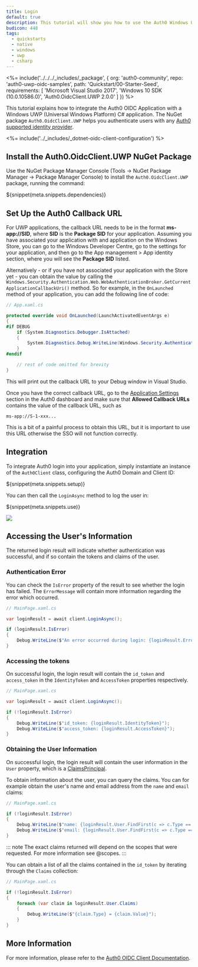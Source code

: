 ```yaml
---
title: Login
default: true
description: This tutorial will show you how to use the Auth0 Windows Universal App C# SDK to add authentication and authorization to your app.
budicon: 448
tags:
  - quickstarts
  - native
  - windows
  - uwp
  - csharp
---
```


<%= include('../../../_includes/_package', {
  org: 'auth0-community',
  repo: 'auth0-uwp-oidc-samples',
  path: 'Quickstart/00-Starter-Seed',
  requirements: [
    'Microsoft Visual Studio 2017',
    'Windows 10 SDK (10.0.10586.0)',
    'Auth0.OidcClient.UWP 2.0.0'
  ]
}) %>

This tutorial explains how to integrate the Auth0 OIDC Application with a Windows UWP (Universal Windows Platform) C# application. The NuGet package `Auth0.OidcClient.UWP` helps you authenticate users with any [Auth0 supported identity provider](/identityproviders).

<%= include('../_includes/_dotnet-oidc-client-configuration') %>

## Install the Auth0.OidcClient.UWP NuGet Package

Use the NuGet Package Manager Console (Tools -> NuGet Package Manager -> Package Manager Console) to install the `Auth0.OidcClient.UWP` package, running the command:

${snippet(meta.snippets.dependencies)}

## Set Up the Auth0 Callback URL

For UWP applications, the callback URL needs to be in the format **ms-app://SID**, where **SID** is the **Package SID** for your application. Assuming you have associated your application with and application on the Windows Store, you can go to the Windows Developer Centre, go to the settings for your application, and then go to the App management > App identity section, where you will see the **Package SID** listed.

Alternatively - or if you have not associated your application with the Store yet - you can obtain the value by calling the `Windows.Security.Authentication.Web.WebAuthenticationBroker.GetCurrentApplicationCallbackUri()` method. So for example, in the `OnLaunched` method of your application, you can add the following line of code:

```csharp
// App.xaml.cs

protected override void OnLaunched(LaunchActivatedEventArgs e)
{
#if DEBUG
    if (System.Diagnostics.Debugger.IsAttached)
    {
        System.Diagnostics.Debug.WriteLine(Windows.Security.Authentication.Web.WebAuthenticationBroker.GetCurrentApplicationCallbackUri());
    }
#endif

    // rest of code omitted for brevity
}
```

This will print out the callback URL to your Debug window in Visual Studio.

<div class="setup-callback">
<p>Once you have the correct callback URL, go to the <a href="${manage_url}/#/applications/${account.clientId}/settings">Application Settings</a> section in the Auth0 dashboard and make sure that <strong>Allowed Callback URLs</strong> contains the value of the callback URL, such as</p>

<pre><code>ms-app://S-1-xxx...</pre></code>
</div>

This is a bit of a painful process to obtain this URL, but it is important to use this URL otherwise the SSO will not function correctly.

## Integration

To integrate Auth0 login into your application, simply instantiate an instance of the `Auth0Client` class, configuring the Auth0 Domain and Client ID:

${snippet(meta.snippets.setup)}

You can then call the `LoginAsync` method to log the user in:

${snippet(meta.snippets.use)}

![](/media/articles/native-platforms/windows-uwp-csharp/lock-widget-screenshot.png)

## Accessing the User's Information

The returned login result will indicate whether authentication was successful, and if so contain the tokens and claims of the user.

### Authentication Error

You can check the `IsError` property of the result to see whether the login has failed. The `ErrorMessage` will contain more information regarding the error which occurred.

```csharp
// MainPage.xaml.cs

var loginResult = await client.LoginAsync();

if (loginResult.IsError)
{
    Debug.WriteLine($"An error occurred during login: {loginResult.Error}")
}
```

### Accessing the tokens

On successful login, the login result will contain the `id_token` and `access_token` in the `IdentityToken` and `AccessToken` properties respectively.

```csharp
// MainPage.xaml.cs

var loginResult = await client.LoginAsync();

if (!loginResult.IsError)
{
    Debug.WriteLine($"id_token: {loginResult.IdentityToken}");
    Debug.WriteLine($"access_token: {loginResult.AccessToken}");
}
```

### Obtaining the User Information

On successful login, the login result will contain the user information in the `User` property, which is a [ClaimsPrincipal](https://msdn.microsoft.com/en-us/library/system.security.claims.claimsprincipal(v=vs.110).aspx).

To obtain information about the user, you can query the claims. You can for example obtain the user's name and email address from the `name` and `email` claims:

```csharp
// MainPage.xaml.cs

if (!loginResult.IsError)
{
    Debug.WriteLine($"name: {loginResult.User.FindFirst(c => c.Type == "name")?.Value}");
    Debug.WriteLine($"email: {loginResult.User.FindFirst(c => c.Type == "email")?.Value}");
}
```

::: note
The exact claims returned will depend on the scopes that were requested. For more information see @scopes.
:::

You can obtain a list of all the claims contained in the `id_token` by iterating through the `Claims` collection:

```csharp
// MainPage.xaml.cs

if (!loginResult.IsError)
{
    foreach (var claim in loginResult.User.Claims)
    {
        Debug.WriteLine($"{claim.Type} = {claim.Value}");
    }
}
```

## More Information

For more information, please refer to the [Auth0 OIDC Client Documentation](https://auth0.github.io/auth0-oidc-client-net/documentation/intro.html).
